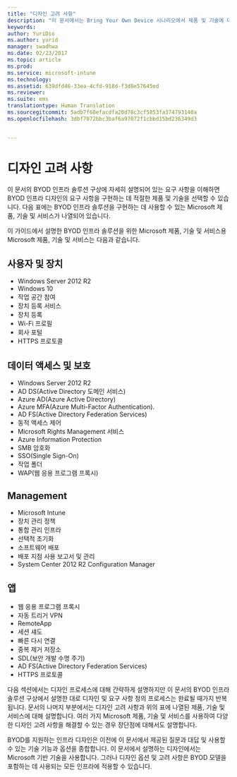 ```yaml
---
title: "디자인 고려 사항"
description: "이 문서에서는 Bring Your Own Device 시나리오에서 제품 및 기술에 대한 다양한 디자인 고려 사항을 제공합니다."
keywords: 
author: YuriDio
ms.author: yurid
manager: swadhwa
ms.date: 02/23/2017
ms.topic: article
ms.prod: 
ms.service: microsoft-intune
ms.technology: 
ms.assetid: 639dfd46-33ea-4cfd-918d-f3d8e57645ed
ms.reviewer: 
ms.suite: ems
translationtype: Human Translation
ms.sourcegitcommit: 5adb7f68efacdfa20d78c3cf5853fa374793140a
ms.openlocfilehash: 3dbf7072bbc3baf6a97072f1cbbd15bd236349d3


---
```


# <a name="design-considerations"></a>디자인 고려 사항

이 문서의 BYOD 인프라 솔루션 구상에 자세히 설명되어 있는 요구 사항을 이해하면 BYOD 인프라 디자인의 요구 사항을 구현하는 데 적절한 제품 및 기술을 선택할 수 있습니다. 다음 표에는 BYOD 인프라 솔루션을 구현하는 데 사용할 수 있는 Microsoft 제품, 기술 및 서비스가 나열되어 있습니다.

이 가이드에서 설명한 BYOD 인프라 솔루션을 위한 Microsoft 제품, 기술 및 서비스용 Microsoft 제품, 기술 및 서비스는 다음과 같습니다.

## <a name="user-and-device"></a>사용자 및 장치

- Windows Server 2012 R2
- Windows 10
- 작업 공간 참여
- 장치 등록 서비스
- 장치 등록
- Wi-Fi 프로필
- 회사 포털
- HTTPS 프로토콜

## <a name="data-access-and-protection"></a>데이터 액세스 및 보호

- Windows Server 2012 R2
- AD DS(Active Directory 도메인 서비스)
- Azure AD(Azure Active Directory)
- Azure MFA(Azure Multi-Factor Authentication).
- AD FS(Active Directory Federation Services)
- 동적 액세스 제어
- Microsoft Rights Management 서비스
- Azure Information Protection
- SMB 암호화
- SSO(Single Sign-On)
- 작업 폴더
- WAP(웹 응용 프로그램 프록시)

## <a name="management"></a>Management

- Microsoft Intune
- 장치 관리 정책
- 통합 관리 인프라
- 선택적 초기화
- 소프트웨어 배포
- 배포 지점 사용 보고서 및 관리
- System  Center  2012  R2  Configuration  Manager

## <a name="apps"></a>앱

- 웹 응용 프로그램 프록시
- 자동 트리거 VPN
- RemoteApp
- 세션 섀도
- 빠른 다시 연결
- 중복 제거 저장소
- SDL(보안 개발 수명 주기)
- AD FS(Active Directory Federation Services)
- HTTPS 프로토콜

다음 섹션에서는 디자인 프로세스에 대해 간략하게 설명하지만 이 문서의 BYOD 인프라 솔루션 구상에서 설명한 대로 디자인 및 요구 사항 정의 프로세스는 완료될 때가지 반복됩니다.
문서의 나머지 부분에서는 디자인 고려 사항과 위의 표에 나열된 제품, 기술 및 서비스에 대해 설명합니다. 여러 가지 Microsoft 제품, 기술 및 서비스를 사용하여 다양한 디자인 고려 사항을 해결할 수 있는 경우 장단점에 대해서도 설명합니다.

BYOD를 지원하는 인프라 디자인은 이전에 이 문서에서 제공된 질문과 대답 및 사용할 수 있는 기술 기능과 옵션을 종합합니다. 이 문서에서 설명하는 디자인에서는 Microsoft 기반 기술을 사용합니다. 그러나 디자인 옵션 및 고려 사항은 BYOD 모델을 포함하는 데 사용되는 모든 인프라에 적용할 수 있습니다.



<!--HONumber=Nov16_HO4-->


